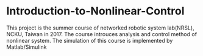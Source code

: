 # Introduction-to-Nonlinear-Control
This project is the summer course of networked robotic system lab(NRSL), NCKU, Taiwan in 2017. The course introuces analysis and control method of nonlinear system. The simulation of this course is implemented by Matlab/Simulink
